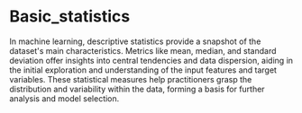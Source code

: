 # Basic_statistics
In machine learning, descriptive statistics provide a snapshot of the dataset's main characteristics. Metrics like mean, median, and standard deviation offer insights into central tendencies and data dispersion, aiding in the initial exploration and understanding of the input features and target variables. These statistical measures help practitioners grasp the distribution and variability within the data, forming a basis for further analysis and model selection.
